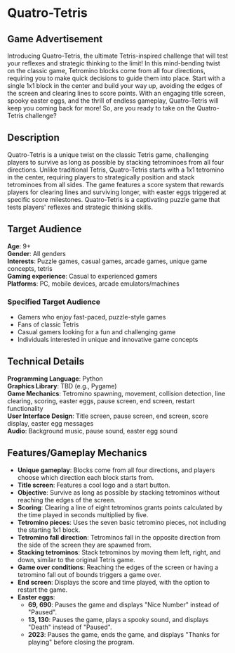 # Quatro-Tetris

## Game Advertisement

Introducing Quatro-Tetris, the ultimate Tetris-inspired challenge that will test your reflexes and strategic thinking to the limit! In this mind-bending twist on the classic game, Tetromino blocks come from all four directions, requiring you to make quick decisions to guide them into place. Start with a single 1x1 block in the center and build your way up, avoiding the edges of the screen and clearing lines to score points. With an engaging title screen, spooky easter eggs, and the thrill of endless gameplay, Quatro-Tetris will keep you coming back for more! So, are you ready to take on the Quatro-Tetris challenge?

## Description

Quatro-Tetris is a unique twist on the classic Tetris game, challenging players to survive as long as possible by stacking tetrominoes from all four directions. Unlike traditional Tetris, Quatro-Tetris starts with a 1x1 tetromino in the center, requiring players to strategically position and stack tetrominoes from all sides. The game features a score system that rewards players for clearing lines and surviving longer, with easter eggs triggered at specific score milestones. Quatro-Tetris is a captivating puzzle game that tests players' reflexes and strategic thinking skills.

## Target Audience

**Age**: 9+</br>
**Gender**: All genders</br>
**Interests**: Puzzle games, casual games, arcade games, unique game concepts, tetris</br>
**Gaming experience**: Casual to experienced gamers</br>
**Platforms**: PC, mobile devices, arcade emulators/machines</br>

### Specified Target Audience
- Gamers who enjoy fast-paced, puzzle-style games
- Fans of classic Tetris
- Casual gamers looking for a fun and challenging game
- Individuals interested in unique and innovative game concepts

## Technical Details

**Programming Language**: Python</br>
**Graphics Library**: TBD (e.g., Pygame)</br>
**Game Mechanics**: Tetromino spawning, movement, collision detection, line clearing, scoring, easter eggs, pause screen, end screen, restart functionality</br>
**User Interface Design**: Title screen, pause screen, end screen, score display, easter egg messages</br>
**Audio**: Background music, pause sound, easter egg sound</br>

## Features/Gameplay Mechanics

- **Unique gameplay**: Blocks come from all four directions, and players choose which direction each block starts from.
- **Title screen**: Features a cool logo and a start button.
- **Objective**: Survive as long as possible by stacking tetrominos without reaching the edges of the screen.
- **Scoring**: Clearing a line of eight tetrominos grants points calculated by the time played in seconds multiplied by five.
- **Tetromino pieces**: Uses the seven basic tetromino pieces, not including the starting 1x1 block.
- **Tetromino fall direction**: Tetrominos fall in the opposite direction from the side of the screen they are spawned from.
- **Stacking tetrominos**: Stack tetrominos by moving them left, right, and down, similar to the original Tetris game.
- **Game over conditions**: Reaching the edges of the screen or having a tetromino fall out of bounds triggers a game over.
- **End screen**: Displays the score and time played, with the option to restart the game.
- **Easter eggs**:
  - **69, 690**: Pauses the game and displays "Nice Number" instead of "Paused".
  - **13, 130**: Pauses the game, plays a spooky sound, and displays "Death" instead of "Paused".
  - **2023**: Pauses the game, ends the game, and displays "Thanks for playing" before closing the program.
